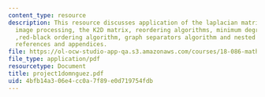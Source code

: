 ```yaml
---
content_type: resource
description: This resource discusses application of the laplacian matrix in digital
  image processing, the K2D matrix, reordering algorithms, minimum degree algorithm
  ,red-black ordering algorithm, graph separators algorithm and nested dissection,
  references and appendices.
file: https://ol-ocw-studio-app-qa.s3.amazonaws.com/courses/18-086-mathematical-methods-for-engineers-ii-spring-2006/4bfb14a306e4cc0a7f89e0d719754fdb_project1domnguez.pdf
file_type: application/pdf
resourcetype: Document
title: project1domnguez.pdf
uid: 4bfb14a3-06e4-cc0a-7f89-e0d719754fdb
---
```

